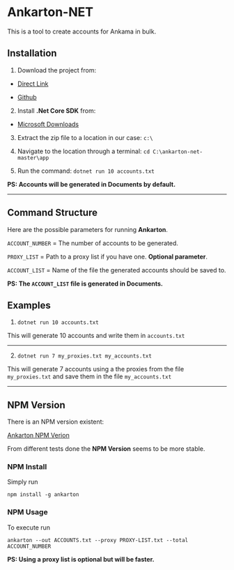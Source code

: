 # Ankarton-NET

This is a tool to create accounts for Ankama in bulk.

## Installation

1. Download the project from:

- [Direct Link](https://github.com/yovanoc/ankarton-net/archive/master.zip)

- [Github](https://github.com/yovanoc/ankarton-net)

2. Install **.Net Core SDK** from:

- [Microsoft Downloads](https://www.microsoft.com/net/download/)

3. Extract the zip file to a location in our case: `c:\`

4. Navigate to the location through a terminal: `cd C:\ankarton-net-master\app`

5. Run the command: `dotnet run 10 accounts.txt`

**PS: Accounts will be generated in Documents by default.**

---

## Command Structure

Here are the possible parameters for running **Ankarton**.

`ACCOUNT_NUMBER` = The number of accounts to be generated.

`PROXY_LIST` = Path to a proxy list if you have one. **Optional parameter**.

`ACCOUNT_LIST` = Name of the file the generated accounts should be saved to.

**PS: The `ACCOUNT_LIST` file is generated in Documents.**

## Examples

1. `dotnet run 10 accounts.txt`

This will generate 10 accounts and write them in `accounts.txt`

___

2. `dotnet run 7 my_proxies.txt my_accounts.txt`

This will generate 7 accounts using a the proxies from the file `my_proxies.txt` and save them in the file `my_accounts.txt`

---

## NPM Version

There is an NPM version existent:

[Ankarton NPM Verion](https://www.npmjs.com/package/ankarton)

From different tests done the **NPM Version** seems to be more stable.

### NPM Install

Simply run

`npm install -g ankarton`

### NPM Usage

To execute run

`ankarton --out ACCOUNTS.txt --proxy PROXY-LIST.txt --total ACCOUNT_NUMBER`

**PS: Using a proxy list is optional but will be faster.**
